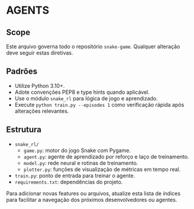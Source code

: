 # AGENTS

## Scope
Este arquivo governa todo o repositório `snake-game`. Qualquer alteração deve seguir estas diretivas.

## Padrões
- Utilize Python 3.10+.
- Adote convenções PEP8 e type hints quando aplicável.
- Use o módulo `snake_rl` para lógica de jogo e aprendizado.
- Execute `python train.py --episodes 1` como verificação rápida após alterações relevantes.

## Estrutura
- `snake_rl/`
  - `game.py`: motor do jogo Snake com Pygame.
  - `agent.py`: agente de aprendizado por reforço e laço de treinamento.
  - `model.py`: rede neural e rotinas de treinamento.
  - `plotter.py`: funções de visualização de métricas em tempo real.
- `train.py`: ponto de entrada para treinar o agente.
- `requirements.txt`: dependências do projeto.

Para adicionar novas features ou arquivos, atualize esta lista de índices para facilitar a navegação dos próximos desenvolvedores ou agentes.
